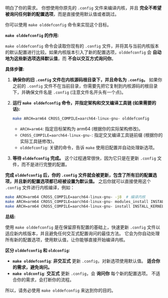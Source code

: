  明白了你的需求。 你想使用你原先的 `.config` 文件来编译内核，并且 **完全不希望被询问任何新的配置选项**，而是直接使用默认值或者跳过。

你可以使用 `make olddefconfig` 命令来实现这个目标。

**`make olddefconfig` 的作用:**

`make olddefconfig` 命令会读取你现有的 `.config` 文件，并将其与当前内核版本的默认配置进行比较。如果内核版本引入了新的配置选项，`olddefconfig` 会 **自动地为这些新选项选择默认值**，而 **不会以交互方式询问你**。

**具体步骤:**

1. **确保你的旧 `.config` 文件在内核源码根目录下，并且命名为 `.config`。**  如果你之前的 `.config` 文件不在当前目录，你需要先把它复制到内核源码的根目录下，并确保文件名是 `.config` (注意文件名开头有一个点)。

2. **运行 `make olddefconfig` 命令，并指定架构和交叉编译工具链 (如果需要的话):**

   ```bash
   make ARCH=arm64 CROSS_COMPILE=aarch64-linux-gnu- olddefconfig
   ```

   *  `ARCH=arm64`:  指定目标架构为 arm64 (根据你的实际架构修改)。
   *  `CROSS_COMPILE=aarch64-linux-gnu-`: 指定交叉编译工具链前缀 (根据你的实际工具链修改)。
   *  `olddefconfig`:  关键的命令，告诉 `make` 使用旧配置并自动处理新选项。

3. **等待 `olddefconfig` 完成。**  这个过程通常很快，因为它只是在更新 `.config` 文件，而不是进行完整的配置。

**完成 `olddefconfig` 后，你的 `.config` 文件就会被更新，包含了所有旧的配置选项，并且新的配置选项都已经被设置为默认值。**  之后你就可以直接使用这个 `.config` 文件进行内核编译，例如：

```bash
make ARCH=arm64 CROSS_COMPILE=aarch64-linux-gnu- -j8  # 编译内核
make ARCH=arm64 CROSS_COMPILE=aarch64-linux-gnu- modules_install INSTALL_MOD_PATH=out/modules # 安装模块到指定目录
make ARCH=arm64 CROSS_COMPILE=aarch64-linux-gnu- install INSTALL_KERNEL_PATH=out/kernel # 安装内核到指定目录
```

**总结:**

使用 `make olddefconfig` 是在保留原有配置的基础上，快速更新 `.config` 文件以适应新内核版本，并且避免任何交互式配置询问的最佳方法。  它会为你自动处理所有新的配置选项，使用默认值，让你能够直接开始编译内核。

**区分 `olddefconfig` 和 `oldconfig`:**

* **`make olddefconfig`**:  **非交互式** 更新 `.config`，对新选项使用默认值。 **适合你的需求，避免询问。**
* **`make oldconfig`**:  **交互式** 更新 `.config`，会 **询问你** 每个新的配置选项。  不适合你的需求，会打断你的流程。

所以，请务必使用 `make olddefconfig` 来达到你的目的。

